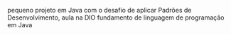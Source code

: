 pequeno projeto em Java com o desafio de aplicar Padrões de Desenvolvimento, aula na DIO fundamento de linguagem de programação em Java
